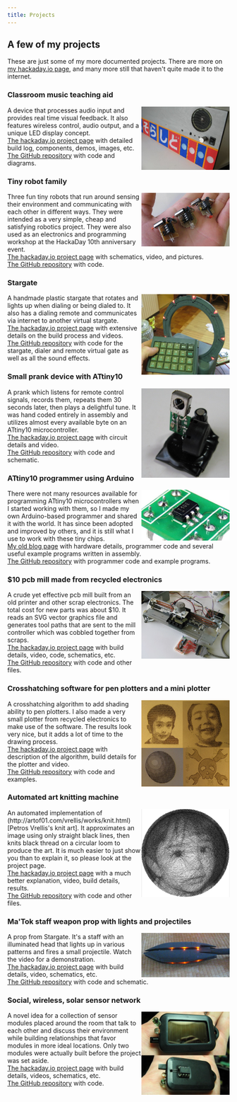 ```yaml
---
title: Projects
---
```


## A few of my projects

These are just some of my more documented projects. There are more on <a href="https://hackaday.io/projects/hacker/894">my hackaday.io page</a>, and many more still that haven't quite made it to the internet.

<style>
img {float: right;}
</style>
<h3>Classroom music teaching aid</h3> 
<p> <img src="images/harmonica.jpg" alt="harmonica" width="200">
A device that processes audio input and provides real time visual feedback. It also features wireless control, audio output, and a unique LED display concept.
<br><a href="https://hackaday.io/project/9657-classroom-music-teaching-aid">The hackaday.io project page</a> with detailed build log, components, demos, images, etc.
<br><a href="https://github.com/ericheisler/MusicTeachingAid">The GitHub repository</a> with code and diagrams.
</p>

<h3>Tiny robot family</h3>
<p> <img src="images/robotfamily.jpg" alt="picture" width="200">
Three fun tiny robots that run around sensing their environment and communicating with each other in different ways. They were intended as a very simple, cheap and satisfying robotics project. They were also used as an electronics and programming workshop at the HackaDay 10th anniversary event.
<br><a href="https://hackaday.io/project/581-tiny-robot-family">The hackaday.io project page</a> with schematics, video, and pictures.
<br><a href="https://github.com/ericheisler/TinyRobotFamily">The GitHub repository</a> with code.
</p>

<h3>Stargate</h3>
<p> <img src="images/stargate.jpg" alt="picture" width="200">
A handmade plastic stargate that rotates and lights up when dialing or being dialed to. It also has a dialing remote and communicates via internet to another virtual stargate. 
<br><a href="https://hackaday.io/project/596-a-functional-stargate">The hackaday.io project page</a> with extensive details on the build process and videos.
<br><a href="https://github.com/ericheisler/FunctionalStargate">The GitHub repository</a> with code for the stargate, dialer and remote virtual gate as well as all the sound effects.
</p>

<h3>Small prank device with ATtiny10</h3>
<p> <img src="images/mosquito.jpg" alt="picture" width="200">
A prank which listens for remote control signals, records them, repeats them 30 seconds later, then plays a delightful tune. It was hand coded entirely in assembly and utilizes almost every available byte on an ATtiny10 microcontroller.
<br><a href="https://hackaday.io/project/29310-attiny10-rickroller">The hackaday.io project page</a> with circuit details and video.
<br><a href="https://github.com/ericheisler/ATtiny10Prank">The GitHub repository</a> with code and schematic.
</p>

<h3>ATtiny10 programmer using Arduino</h3>
<p> <img src="images/tiny10.jpg" alt="picture" width="200">
There were not many resources available for programming ATtiny10 microcontrollers when I started working with them, so I made my own Arduino-based programmer and shared it with the world. It has since been adopted and improved by others, and it is still what I use to work with these tiny chips.
<br><a href="http://junkplusarduino.blogspot.com/p/attiny10-resources.html">My old blog page</a> with hardware details, programmer code and several useful example programs written in assembly.
<br><a href="https://github.com/ericheisler/ATtiny10Programmer">The GitHub repository</a> with programmer code and example programs.
</p>

<h3>$10 pcb mill made from recycled electronics</h3>
<p> <img src="images/pcbmill.jpg" alt="picture" width="200">
A crude yet effective pcb mill built from an old printer and other scrap electronics. The total cost for new parts was about $10. It reads an SVG vector graphics file and generates tool paths that are sent to the mill controller which was cobbled together from scraps.
<br><a href="https://hackaday.io/project/283-pcb-mill-for-under-10">The hackaday.io project page</a> with build details, video, code, schematics, etc.
<br><a href="https://github.com/ericheisler/PCBMill">The GitHub repository</a> with code and other files.
</p>

<h3>Crosshatching software for pen plotters and a mini plotter</h3>
<p> <img src="images/crosshatch.jpg" alt="picture" width="200">
A crosshatching algorithm to add shading ability to pen plotters. I also made a very small plotter from recycled electronics to make use of the software. The results look very nice, but it adds a lot of time to the drawing process.
<br><a href="https://hackaday.io/project/20585-upgrade-for-your-diy-plotters">The hackaday.io project page</a> with description of the algorithm, build details for the plotter and video.
<br><a href="https://github.com/ericheisler/CrosshatchingPlotter">The GitHub repository</a> with code and examples.
</p>

<h3>Automated art knitting machine</h3>
<p> <img src="images/art.jpg" alt="picture" width="200">
An automated implementation of (http://artof01.com/vrellis/works/knit.html)[Petros Vrellis's knit art]. It approximates an image using only straight black lines, then knits black thread on a circular loom to produce the art. It is much easier to just show you than to explain it, so please look at the project page.
<br><a href="https://hackaday.io/project/13047-automate-the-art">The hackaday.io project page</a> with a much better explanation, video, build details, results.
<br><a href="https://github.com/ericheisler/AutomatedArt">The GitHub repository</a> with code and other files.
</p>

<h3>Ma'Tok staff weapon prop with lights and projectiles</h3>
<p> <img src="images/staff.png" alt="picture" width="200">
A prop from Stargate. It's a staff with an illuminated head that lights up in various patterns and fires a small projectile. Watch the video for a demonstration.
<br><a href="https://hackaday.io/project/19722-matok-staff-weapon-from-stargate">The hackaday.io project page</a> with build details, video, schematics, etc.
<br><a href="https://github.com/ericheisler/StaffWeapon">The GitHub repository</a> with code and schematic.
</p>

<h3>Social, wireless, solar sensor network</h3>
<p> <img src="images/society.jpg" alt="picture" width="200">
A novel idea for a collection of sensor modules placed around the room that talk to each other and discuss their environment while building relationships that favor modules in more ideal locations. Only two modules were actually built before the project was set aside.
<br><a href="https://hackaday.io/project/2160-a-society-of-things">The hackaday.io project page</a> with build details, videos, schematics, etc.
<br><a href="https://github.com/ericheisler/SocietyOfThings">The GitHub repository</a> with code.
</p>